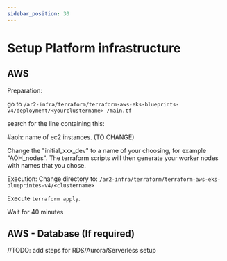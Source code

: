 ```yaml
---
sidebar_position: 30
---
```


# Setup Platform infrastructure

## AWS
Preparation: 

go to  `/ar2-infra/terraform/terraform-aws-eks-blueprints-v4/deployment/<yourclustername> /main.tf`

search for the line containing this: 

#aoh: name of ec2 instances. (TO CHANGE)

Change the "initial_xxx_dev" to a name of your choosing, for example "AOH_nodes".
The terraform scripts will then generate your worker nodes with names that you chose. 

Execution:
Change directory to:
`/ar2-infra/terraform/terraform-aws-eks-blueprintes-v4/<clustername>`

Execute `terraform apply`.

Wait for 40 minutes


## AWS - Database (If required)
//TODO: add steps for RDS/Aurora/Serverless setup
